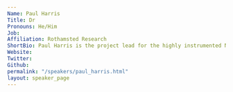 ```yaml
---
Name: Paul Harris
Title: Dr
Pronouns: He/Him
Job: 
Affiliation: Rothamsted Research
ShortBio: Paul Harris is the project lead for the highly instrumented North Wyke Farm Platform - a four farm-scale experiment at Rothamsted Research that delivers open data to the research community. His research interests include data-driven and physics-based models developed and applied to agroecosystem processes.
Website: 
Twitter: 
Github: 
permalink: "/speakers/paul_harris.html"
layout: speaker_page
---
```


